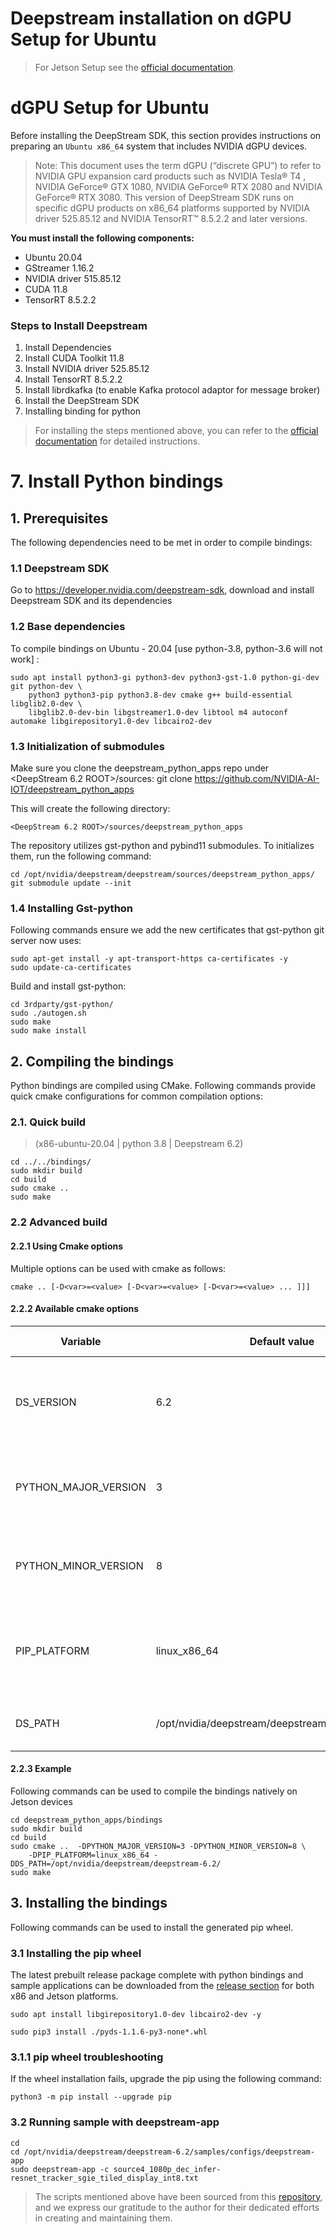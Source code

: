# Deepstream installation on dGPU Setup for Ubuntu
> For Jetson Setup see the [official documentation](https://docs.nvidia.com/metropolis/deepstream/dev-guide/text/DS_Quickstart.html).

# dGPU Setup for Ubuntu
Before installing the DeepStream SDK, this section provides instructions on preparing an `Ubuntu x86_64` system that includes NVIDIA dGPU devices.
> Note:
> This document uses the term dGPU (“discrete GPU”) to refer to NVIDIA GPU expansion card products such as NVIDIA Tesla® T4 , NVIDIA GeForce® GTX 1080, NVIDIA GeForce® RTX 2080 and NVIDIA GeForce® RTX 3080. This version of DeepStream SDK runs on specific dGPU products on x86_64 platforms supported by NVIDIA driver 525.85.12 and NVIDIA TensorRT™ 8.5.2.2 and later versions.


**You must install the following components:**
* Ubuntu 20.04
* GStreamer 1.16.2
* NVIDIA driver 515.85.12
* CUDA 11.8
* TensorRT 8.5.2.2

### Steps to Install Deepstream
1. Install Dependencies
2. Install CUDA Toolkit 11.8
3. Install NVIDIA driver 525.85.12
4. Install TensorRT 8.5.2.2
5. Install librdkafka (to enable Kafka protocol adaptor for message broker)
6. Install the DeepStream SDK
7. Installing binding for python

> For installing the steps mentioned above, you can refer to the [official documentation](https://docs.nvidia.com/metropolis/deepstream/dev-guide/text/DS_Quickstart.html) for detailed instructions.

# 7. Install Python bindings
## 1. Prerequisites
The following dependencies need to be met in order to compile bindings:


### 1.1 Deepstream SDK
Go to https://developer.nvidia.com/deepstream-sdk, download and install Deepstream SDK and its dependencies


### 1.2 Base dependencies
To compile bindings on Ubuntu - 20.04 [use python-3.8, python-3.6 will not work] :
```
sudo apt install python3-gi python3-dev python3-gst-1.0 python-gi-dev git python-dev \
    python3 python3-pip python3.8-dev cmake g++ build-essential libglib2.0-dev \
    libglib2.0-dev-bin libgstreamer1.0-dev libtool m4 autoconf automake libgirepository1.0-dev libcairo2-dev
```

### 1.3 Initialization of submodules
Make sure you clone the deepstream_python_apps repo under <DeepStream 6.2 ROOT>/sources: git clone https://github.com/NVIDIA-AI-IOT/deepstream_python_apps

This will create the following directory:
```
<DeepStream 6.2 ROOT>/sources/deepstream_python_apps
```

The repository utilizes gst-python and pybind11 submodules. To initializes them, run the following command:
```
cd /opt/nvidia/deepstream/deepstream/sources/deepstream_python_apps/
git submodule update --init
```
### 1.4 Installing Gst-python
Following commands ensure we add the new certificates that gst-python git server now uses:
```
sudo apt-get install -y apt-transport-https ca-certificates -y
sudo update-ca-certificates
```

Build and install gst-python:
```
cd 3rdparty/gst-python/
sudo ./autogen.sh
sudo make
sudo make install
```

## 2. Compiling the bindings
Python bindings are compiled using CMake. Following commands provide quick cmake configurations for common compilation options:


### 2.1. Quick build 
> (x86-ubuntu-20.04 | python 3.8 | Deepstream 6.2)
```
cd ../../bindings/
sudo mkdir build
cd build
sudo cmake ..
sudo make
```

### 2.2 Advanced build
#### 2.2.1 Using Cmake options
Multiple options can be used with cmake as follows:
```
cmake .. [-D<var>=<value> [-D<var>=<value> [-D<var>=<value> ... ]]]
```
#### 2.2.2 Available cmake options
| Variable                | Default value | Purpose                                               | Available values                                                                                          |
|-------------------------|---------------|-------------------------------------------------------|-----------------------------------------------------------------------------------------------------------|
| DS_VERSION              | 6.2           | Used to determine default deepstream library path      | should match to the deepstream version installed on your computer                                          |
| PYTHON_MAJOR_VERSION    | 3             | Used to set the python version used for the bindings  | 3                                                                                                         |
| PYTHON_MINOR_VERSION    | 8             | Used to set the python version used for the bindings  | 6, 8                                                                                                      |
| PIP_PLATFORM            | linux_x86_64  | Used to select the target architecture to compile the bindings | linux_x86_64, linux_aarch64                                                                           |
| DS_PATH                 | /opt/nvidia/deepstream/deepstream-${DS_VERSION}     | Path where deepstream libraries are available          | Should match the existing deepstream library folder                                                     |

#### 2.2.3 Example
Following commands can be used to compile the bindings natively on Jetson devices
```
cd deepstream_python_apps/bindings
sudo mkdir build
cd build
sudo cmake ..  -DPYTHON_MAJOR_VERSION=3 -DPYTHON_MINOR_VERSION=8 \
    -DPIP_PLATFORM=linux_x86_64 -DDS_PATH=/opt/nvidia/deepstream/deepstream-6.2/
sudo make
```

## 3. Installing the bindings
Following commands can be used to install the generated pip wheel.

### 3.1 Installing the pip wheel
The latest prebuilt release package complete with python bindings and sample applications can be downloaded from the [release section](https://github.com/NVIDIA-AI-IOT/deepstream_python_apps/releases) for both x86 and Jetson platforms.
```
sudo apt install libgirepository1.0-dev libcairo2-dev -y
```
```
sudo pip3 install ./pyds-1.1.6-py3-none*.whl
```
### 3.1.1 pip wheel troubleshooting
If the wheel installation fails, upgrade the pip using the following command:
```
python3 -m pip install --upgrade pip
```
### 3.2 Running sample with deepstream-app
```
cd
cd /opt/nvidia/deepstream/deepstream-6.2/samples/configs/deepstream-app
sudo deepstream-app -c source4_1080p_dec_infer-resnet_tracker_sgie_tiled_display_int8.txt
```

> The scripts mentioned above have been sourced from this [repository](https://github.com/NVIDIA-AI-IOT/deepstream_python_apps/tree/master/bindings), and we express our gratitude to the author for their dedicated efforts in creating and maintaining them.




